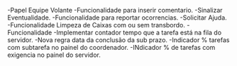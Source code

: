 -Papel Equipe Volante
-Funcionalidade para inserir comentario.
-Sinalizar Eventualidade.
-Funcionalidade para reportar ocorrencias.
-Solicitar Ajuda.
-Funcionalidade Limpeza de Caixas com ou sem transbordo.
-Funcionalidade 
-Implementar contador tempo que a tarefa está na fila do servidor.
-Nova regra data da conclusão da sub prazo.
-Indicador % tarefas com subtarefa no painel do coordenador.
-INdicador % de tarefas com exigencia no painel do servidor.

